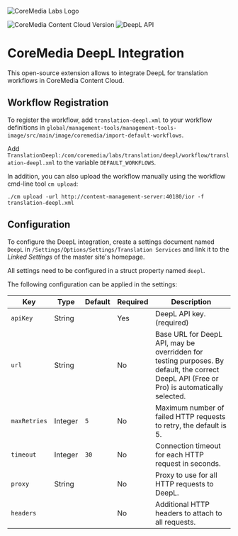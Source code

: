 ![CoreMedia Labs Logo](https://documentation.coremedia.com/badges/banner_coremedia_labs_wide.png "CoreMedia Labs Logo Title Text")

![CoreMedia Content Cloud Version](https://img.shields.io/static/v1?message=2304&label=CoreMedia%20Content%20Cloud&style=for-the-badge&color=672779)
![DeepL API](https://img.shields.io/static/v1?message=v1.3.0&label=DeepL%20Java%20Library&style=for-the-badge&color=green)

# CoreMedia DeepL Integration

This open-source extension allows to integrate DeepL for translation workflows in CoreMedia Content Cloud.

## Workflow Registration
To register the workflow, add `translation-deepl.xml` to your workflow definitions in `global/management-tools/management-tools-image/src/main/image/coremedia/import-default-workflows`.

Add `TranslationDeepl:/com/coremedia/labs/translation/deepl/workflow/translation-deepl.xml` to the variable `DEFAULT_WORKFLOWS`.

In addition, you can also upload the workflow manually using the workflow cmd-line tool `cm upload`:
```shell
./cm upload -url http://content-management-server:40180/ior -f translation-deepl.xml
```

## Configuration
To configure the DeepL integration, create a settings document named `DeepL` in `/Settings/Options/Settings/Translation Services` and link it to the _Linked Settings_ of the master site's homepage.

All settings need to be configured in a struct property named `deepl`.

The following configuration can be applied in the settings:

| Key       | Type    | Default | Required                                                              | Description                                                                                                                                |
|-----------|---------|---------|-----------------------------------------------------------------------|--------------------------------------------------------------------------------------------------------------------------------------------|
| `apiKey`    | String  |         | Yes                                                                   | DeepL API key. (required)                                                                                                                  |
| `url`      | String  |         | No                                                                    | Base URL for DeepL API, may be overridden for testing purposes. By default, the correct DeepL API (Free or Pro) is automatically selected. |
| `maxRetries` | Integer | `5`     | No | Maximum number of failed HTTP requests to retry, the default is 5.                                                                         |
| `timeout`   | Integer | `30`    | No | Connection timeout for each HTTP request in seconds.                  |
| `proxy`     | String  |         | No | Proxy to use for all HTTP requests to DeepL.                          |
| `headers`   |         |         | No | Additional HTTP headers to attach to all requests.                    |

